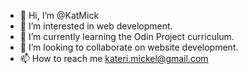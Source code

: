 - 👋 Hi, I’m @KatMick
- 👀 I’m interested in web development.
- 🌱 I’m currently learning the Odin Project curriculum.
- 💞️ I’m looking to collaborate on website development.
- 📫 How to reach me kateri.mickel@gmail.com

<!---
KatMick/KatMick is a ✨ special ✨ repository because its `README.md` (this file) appears on your GitHub profile.
You can click the Preview link to take a look at your changes.
--->
